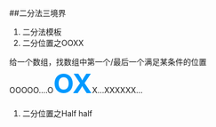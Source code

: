 ##二分法三境界

1. 二分法模板
2. 二分位置之OOXX

给一个数组，找数组中第一个/最后一个满足某条件的位置OOOOO....O<font color="#0099ff" size="7">**OX**</font>X...XXXXXX...

1. 二分位置之Half half







